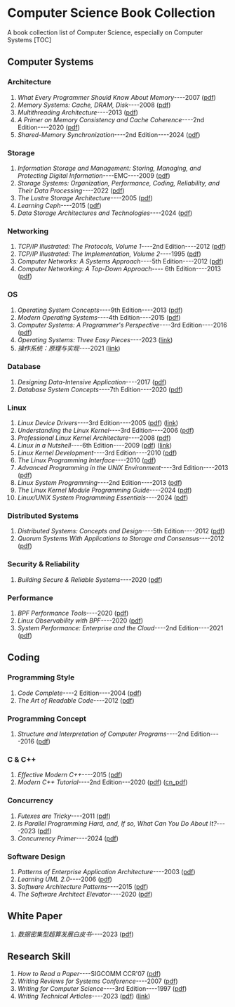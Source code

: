 # Computer Science Book Collection

A book collection list of Computer Science, especially on Computer Systems
[TOC]

## Computer Systems

### Architecture
1. *What Every Programmer Should Know About Memory*----2007 ([pdf](./computer_systems/arch/what_every_programmer_should_know_about_memory-07.pdf))
2. *Memory Systems: Cache, DRAM, Disk*----2008 ([pdf](./computer_systems/arch/memory_systems-08.pdf))
3. *Multithreading Architecture*----2013 ([pdf](./computer_systems/arch/multithreading_architecture-13.pdf))
4. *A Primer on Memory Consistency and Cache Coherence*----2nd Edition----2020 ([pdf](./computer_systems/arch/a_primer_on_memory_consistency_and_cache_coherence_2-12.pdf))
5. *Shared-Memory Synchronization*----2nd Edition----2024 ([pdf](./computer_systems/arch/shared_memory_synchronization-2-24.pdf))
### Storage
1. *Information Storage and Management: Storing, Managing, and Protecting Digital Information*----EMC----2009 ([pdf](./computer_systems/storage/information_storage_and_management-09.pdf))
2. *Storage Systems: Organization, Performance, Coding, Reliability, and Their Data Processing*----2022 ([pdf](./computer_systems/storage/storage_systems_organization_performance_coding_reliability-22.pdf))
3. *The Lustre Storage Architecture*----2005 ([pdf](./computer_systems/storage/the_lustre_storage_architecture-05.pdf))
4. *Learning Ceph*----2015 ([pdf](./computer_systems/storage/learning_ceph-15.pdf))
5. *Data Storage Architectures and Technologies*----2024 ([pdf](./computer_systems/storage/data_storage_arch_and_tech-24.pdf))

### Networking

1. *TCP/IP Illustrated: The Protocols, Volume 1*----2nd Edition----2012 ([pdf](./computer_systems/networking/tcp_ip_illustred_volume1_the_protocols_2-12.pdf))
2. *TCP/IP Illustrated: The Implementation, Volume 2*----1995 ([pdf](./computer_systems/networking/tcp_ip_illustred_volume2_the_implementation-95.pdf))
3. *Computer Networks: A Systems Approach*----5th Edition----2012 ([pdf](./computer_systems/networking/computer_networks_a_system_approach_5-12.pdf))
4. *Computer Networking: A Top-Down Approach*---- 6th Edition----2013 ([pdf](./computer_systems/networking/computer_networking_a_top_down_approach_6-13.pdf))

### OS

1. *Operating System Concepts*----9th Edition----2013 ([pdf](./computer_systems/os/operating_system_concepts_9-13.pdf))
2. *Modern Operating Systems*----4th Edition----2015 ([pdf](./computer_systems/os/modern_operating_systems_4-15.pdf))
3. *Computer Systems: A Programmer's Perspective*----3rd Edition----2016 ([pdf](./computer_systems/os/CSAPP_3-16.pdf))
4. *Operating Systems: Three Easy Pieces*----2023 ([link](https://pages.cs.wisc.edu/~remzi/OSTEP/))
5. *操作系统：原理与实现*----2021 ([link](https://ipads.se.sjtu.edu.cn/ospi/))

### Database

1. *Designing Data-Intensive Application*----2017 ([pdf](./computer_systems/db/DDIA-17.pdf))
2. *Database System Concepts*----7th Edition----2020 ([pdf](./computer_systems/db/database_system_concepts_7-20.pdf))

### Linux

1. *Linux Device Drivers*----3rd Edition----2005 ([pdf](./computer_systems/linux/LDD_3-05.pdf)) ([link](https://lwn.net/Kernel/LDD3/))
3. *Understanding the Linux Kernel*----3rd Edition----2006 ([pdf](./computer_systems/linux/understanding_the_linux_kernel_3-06.pdf))
4. *Professional Linux Kernel Architecture*----2008 ([pdf](./computer_systems/linux/professional_linux_kernel_architecture-08.pdf))
5. *Linux in a Nutshell*----6th Edition----2009 ([pdf](./computer_systems/linux/linux_in_a_nutshell_6-09.pdf)) ([link](http://www.kroah.com/lkn/))
6. *Linux Kernel Development*----3rd Edition----2010 ([pdf](./computer_systems/linux/linux_kernel_development_3-10.pdf))
7. *The Linux Programming Interface*----2010 ([pdf](./computer_systems/linux/the_linux_programming_interface-10.pdf))
8. *Advanced Programming in the UNIX Environment*----3rd Edition----2013 ([pdf](./computer_systems/linux/APUE_3-13.pdf))
9. *Linux System Programming*----2nd Edition----2013 ([pdf](./computer_systems/linux/linux_system_programming_2-13.pdf))
10. *The Linux Kernel Module Programming Guide*----2024 ([pdf](./computer_systems/linux/the_linux_kernel_module_programming_guide-24.pdf))
11. *Linux/UNIX System Programming Essentials*----2024 ([pdf](./computer_systems/linux/linux_unix_system_programming_essentials-24.pdf))

### Distributed Systems

1. *Distributed Systems: Concepts and Design*----5th Edition----2012 ([pdf](./computer_systems/distributed/distributed_systems_concept_and_design_5-12.pdf))
2. *Quorum Systems With Applications to Storage and Consensus*----2012 ([pdf](./computer_systems/distributed/quorum_systems-12.pdf))

### Security & Reliability

1. *Building Secure & Reliable Systems*----2020 ([pdf](./computer_systems/security/building_secure_reliable_systems-20.pdf))

### Performance

1. *BPF Performance Tools*----2020 ([pdf](./computer_systems/performance/bpf_performance_tools-20.pdf))
2. *Linux Observability with BPF*----2020 ([pdf](./computer_systems/performance/linux_observability_with_BPF-20.pdf))
3. *System Performance: Enterprise and the Cloud*----2nd Edition----2021 ([pdf](./computer_systems/performance/systems_performance_enterprise_and_the_cloud_2-21.pdf))

## Coding

### Programming Style

1. *Code Complete*----2 Edition----2004 ([pdf](./coding/style/code_complete_2-04.pdf))
2. *The Art of Readable Code*----2012 ([pdf](./coding/style/the_art_of_readable_code-12.pdf))

### Programming Concept

1. *Structure and Interpretation of Computer Programs*----2nd Edition----2016 ([pdf](./coding/concept/SICP_2-16.pdf))

### C & C++

1. *Effective Modern C++*----2015 ([pdf](./coding/c_cpp/EMCPP-15.pdf))
2. *Modern C++ Tutorial*----2nd Edition---2020 ([pdf](./coding/c_cpp/MCPPT_2-20.pdf)) ([cn_pdf](./coding/c_cpp/MCPPT_2_CN-20.pdf))

### Concurrency

1. *Futexes are Tricky*----2011 ([pdf](./coding/concurrency/futexes_are_tricky-11.pdf))
2. *Is Parallel Programming Hard, and, If so, What Can You Do About It?*----2023 ([pdf](./coding/concurrency/is_parallel_programming_hard-23.pdf))
3. *Concurrency Primer*----2024 ([pdf](./coding/concurrency/concurrency_primer-24.pdf))

### Software Design
1. *Patterns of Enterprise Application Architecture*----2003 ([pdf](./coding/software_design/patterns_of_enterprise_application_architecture-06.pdf))
2. *Learning UML 2.0*----2006 ([pdf](./coding/software_design/learning_UML-06.pdf))
3. *Software Architecture Patterns*----2015 ([pdf](./coding/software_design/software_architecture_patterns-15.pdf))
4. *The Software Architect Elevator*----2020 ([pdf](./coding/software_design/the_software_architect_elevator-20.pdf))

## White Paper

1. *数据密集型超算发展白皮书*----2023 ([pdf](./white_paper/SJMJXCSFZBPS-23.pdf))

## Research Skill

1. *How to Read a Paper*----SIGCOMM CCR'07 ([pdf](./research_skill/read_paper-CCR'07.pdf))
2. *Writing Reviews for Systems Conference*----2007 ([pdf](./research_skill/reviews_sys-07.pdf))
3. *Writing for Computer Science*----3rd Edition----1997 ([pdf](./research_skill/writing_for_computer_science_3-97.pdf))
4. *Writing Technical Articles*----2023 ([pdf](./research_skill/writing_technical_articles-23.pdf)) ([link](https://www.cs.columbia.edu/~hgs/etc/writing-style.html))
